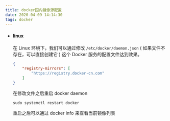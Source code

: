 ```yaml
---
title: docker国内镜像源配置
date: 2020-04-09 14:14:30
tags: docker
---
```


- #### linux

  在 Linux 环境下，我们可以通过修改 `/etc/docker/daemon.json` ( 如果文件不存在，可以直接创建它 ) 这个 Docker 服务的配置文件达到效果。

  ```json
  {
      "registry-mirrors": [
          "https://registry.docker-cn.com"
      ]
  }
  ```
  在修改文件之后重启 docker daemon

  ```shell
  sudo systemctl restart docker
  ```
  重启之后可以通过 docker info 来查看当前镜像列表

​      